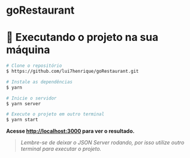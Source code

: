 # goRestaurant
# :construction_worker: Executando o projeto na sua máquina

```bash 
# Clone o repositório
$ https://github.com/lui7henrique/goRestaurant.git 
```

```bash 
# Instale as dependências
$ yarn
```

```bash 
# Inicie o servidor 
$ yarn server
```

```bash 
# Execute o projeto em outro terminal 
$ yarn start
```

**Acesse <http://localhost:3000> para ver o resultado.**
> _Lembre-se de deixar o JSON Server rodando, por isso utilize outro terminal para executar o projeto._

